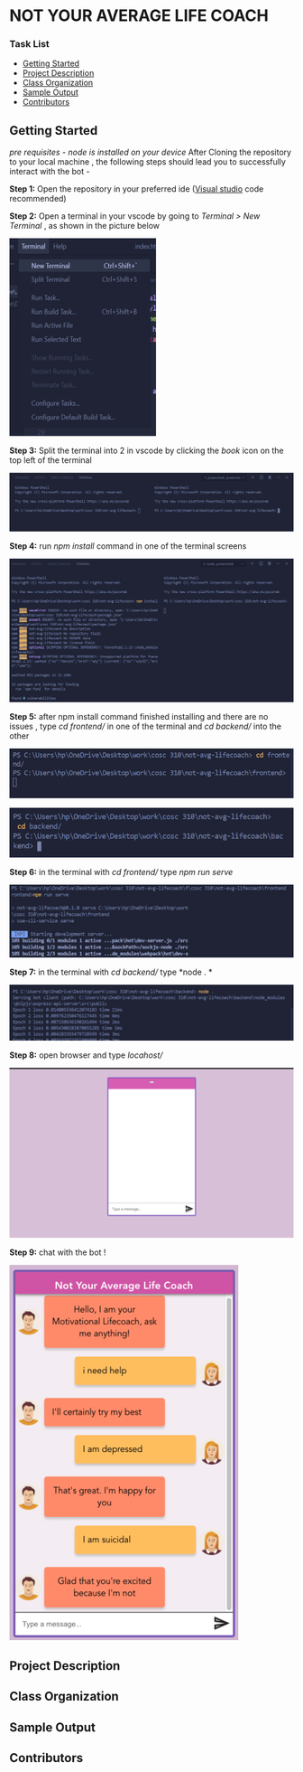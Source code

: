 # NOT YOUR AVERAGE LIFE COACH

### Task List
- [Getting Started](#getting-started)
- [Project Description](#project-description)
- [Class Organization](#class-organization)
- [Sample Output](#sample-output)
- [Contributors](#contributors)

## Getting Started
*pre requisites - node is installed on your device*
After Cloning the repository to your local machine , the following steps should lead you to successfully interact with the bot - 

**Step 1:** Open the repository in your preferred ide ([Visual studio](https://visualstudio.microsoft.com/vs/) code recommended)

**Step 2:** Open a terminal in your vscode by going to *Terminal > New Terminal* , as shown in the picture below

![alt text](Documentation/img/open-terminal.png)

**Step 3:** Split the terminal into 2 in vscode by clicking the *book* icon on the top left of the terminal

![alt text](Documentation/img/split-terminal.png)

**Step 4:** run *npm install* command in one of the terminal screens

![alt text](Documentation/img/run-npm-install.png)

**Step 5:** after npm install command finished installing and there are no issues , type *cd frontend/* in one of the terminal and *cd backend/* into the other

![alt text](Documentation/img/cd-frontend.png)

![alt text](Documentation/img/cd-backend.png)

**Step 6:**  in the terminal with *cd frontend/* type *npm run serve*

![alt text](Documentation/img/npm-run-serve.png)

**Step 7:** in the terminal with *cd backend/* type *node . *

![alt text](Documentation/img/node-..png)

**Step 8:** open browser and type *locahost/*

![alt text](Documentation/img/screen-1.png)

**Step 9:** chat with the bot ! 

![alt text](Documentation/img/chatbot-screen.png)

## Project Description

## Class Organization

## Sample Output




## Contributors
